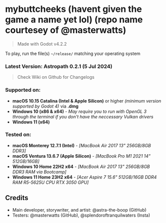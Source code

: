 # mybuttcheeks (havent given the game a name yet lol) (repo name courtesey of @masterwatts)
> Made with Godot v4.2.2

To play, run the file(s) `~/release/` matching your operating system

### Latest Version: **Astropath 0.2.1** (5 Jul 2024)
> Check Wiki on Github for Changelogs

### Supported on: 
- **macOS 10.15 Catalina (Intel & Apple Silicon)** or higher *(minimum version supported by Godot 4)* via **.dmg**
- **Windows 10 (x86 & x64)** - *_May require you to run with OpenGL 3 through the terminal if you don't have the neccessary Vulkan drivers_*
- **Windows 11 (x64)**

### Tested on: 
- **macOS Monterey 12.7.1 (Intel)** - *[MacBook Air 2017 13" 256GB/8GB DDR3]*
- **macOS Ventura 13.6.7 (Apple Silicon)** - *[MacBook Pro M1 2021 14" 512GB/16GB]*
- **Windows 10 Home 22H2 x64** - *[MacBook Air 2017 13" 256GB/8GB DDR3 RAM via Bootcamp]*
- **Windows 11 Home 23H2 x64** - *[Acer Aspire 7 15.6" 512GB/16GB DDR4 RAM R5-5625U CPU RTX 3050 GPU]*



## Credits
- Main developer, storywriter, and artist: @astra-the-boop (GitHub)
- Testers: @masterwatts (GitHub), @splendoroftranquilwaters (Insta)